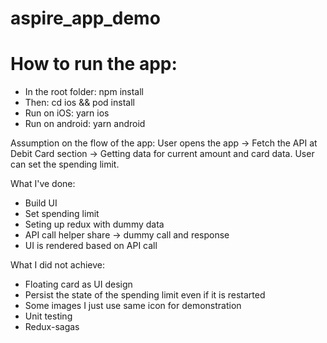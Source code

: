 # aspire_app_demo
# How to run the app: 
- In the root folder: npm install
- Then: cd ios && pod install
- Run on iOS: yarn ios
- Run on android: yarn android

Assumption on the flow of the app:
User opens the app -> Fetch the API at Debit Card section -> Getting data for current amount and card data.
User can set the spending limit.

What I've done:
- Build UI
- Set spending limit
- Seting up redux with dummy data
- API call helper share -> dummy call and response
- UI is rendered based on API call 

What I did not achieve:
- Floating card as UI design
- Persist the state of the spending limit even if it is restarted
- Some images I just use same icon for demonstration
- Unit testing
- Redux-sagas
